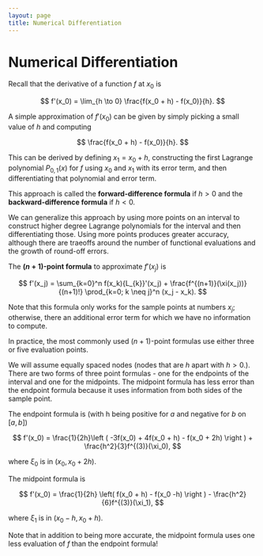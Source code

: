 ```yaml
---
layout: page
title: Numerical Differentiation
---
```


# Numerical Differentiation

Recall that the derivative of a function $f$ at $x_0$ is

$$ f'(x_0) = \lim_{h \to 0} \frac{f(x_0 + h) - f(x_0)}{h}. $$

A simple approximation of $f'(x_0)$ can be given by simply picking a small value of $h$ and computing

$$ \frac{f(x_0 + h) - f(x_0)}{h}. $$

This can be derived by defining $x_1 = x_0 + h$, constructing the first Lagrange polynomial $P_{0,1}(x)$ for $f$ using $x_0$ and $x_1$ with its error term, and then differentiating that polynomial and error term.

This approach is called the **forward-difference formula** if $h > 0$ and the **backward-difference formula** if $h < 0.$ 

We can generalize this approach by using more points on an interval to construct higher degree Lagrange polynomials for the interval and then differentiating those. Using more points produces greater accuracy, although there are traeoffs around the number of functional evaluations and the growth of round-off errors.

The **$(n+1)$-point formula** to approximate $f'(x_j)$ is

$$ f'(x_j) = \sum_{k=0}^n f(x_k){L_{k}}'(x_j) + \frac{f^{(n+1)}(\xi(x_j))}{(n+1)!} \prod_{k=0; k \neq j}^n (x_j - x_k). $$

Note that this formula only works for the sample points at numbers $x_j$; otherwise, there an additional error term for which we have no information to compute.

In practice, the most commonly used $(n+1)$-point formulas use either three or five evaluation points.

We will assume equally spaced nodes (nodes that are $h$ apart with $h > 0.$). There are two forms of three point formulas - one for the endpoints of the interval and one for the midpoints. The midpoint formula has less error than the endpoint formula because it uses information from both sides of the sample point.

The endpoint formula is (with h being positive for $a$ and negative for $b$ on $[a, b]$)

$$ f'(x_0) = \frac{1}{2h}\left ( -3f(x_0) + 4f(x_0 + h) - f(x_0 + 2h) \right ) + \frac{h^2}{3}f^{(3)}(\xi_0), $$

where $\xi_0$ is in $(x_0, x_0 + 2h).$

The midpoint formula is

$$ f'(x_0) = \frac{1}{2h} \left( f(x_0 + h) - f(x_0 -h) \right ) - \frac{h^2}{6}f^{(3)}(\xi_1), $$

where $\xi_1$ is in $(x_0 - h, x_0 + h).$

Note that in addition to being more accurate, the midpoint formula uses one less evaluation of $f$ than the endpoint formula!

